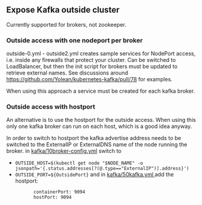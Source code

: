 ## Expose Kafka outside cluster

Currently supported for brokers, not zookeeper.


### Outside access with one nodeport per broker
outside-0.yml - outside2.yml creates sample services for NodePort access, i.e. inside any firewalls that protect your cluster. Can be switched to LoadBalancer, but then the init script for brokers must be updated to retrieve external names. See discussions around https://github.com/Yolean/kubernetes-kafka/pull/78 for examples.

When using this approach a service must be created for each kafka broker.

### Outside access with hostport
An alternative is to use the hostport for the outside access. When using this only one kafka broker can run on each host, which is a good idea anyway.

In order to switch to hostport the kafka advertise address needs to be switched to the ExternalIP or ExternalDNS name of the node running the broker.
in [kafka/10broker-config.yml](../kafka/10broker-config.yml) switch to
* `OUTSIDE_HOST=$(kubectl get node "$NODE_NAME" -o jsonpath='{.status.addresses[?(@.type=="ExternalIP")].address}')`
* `OUTSIDE_PORT=${OutsidePort}`
and in [kafka/50kafka.yml ](../kafka/50kafka.yml) add the hostport:
```        - name: outside
          containerPort: 9094
          hostPort: 9094
```
